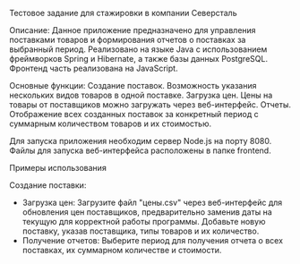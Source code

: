 Тестовое задание для стажировки в компании Северсталь

Описание:
Данное приложение предназначено для управления поставками товаров и формирования отчетов о поставках за выбранный период. 
Реализовано на языке Java с использованием фреймворков Spring и Hibernate, а также базы данных PostgreSQL. Фронтенд часть реализована на JavaScript.

Основные функции:
Создание поставок. Возможность указания нескольких видов товаров в одной поставке.
Загрузка цен. Цены на товары от поставщиков можно загружать через веб-интерфейс.
Отчеты. Отображение всех созданных поставок за конкретный период с суммарным количеством товаров и их стоимостью.


Для запуска приложения необходим сервер Node.js на порту 8080. Файлы для запуска веб-интерфейса расположены в папке frontend.

Примеры использования

Создание поставки:
- Загрузка цен:
Загрузите файл "цены.csv" через веб-интерфейс для обновления цен поставщиков, предварительно заменив даты на текущую для корректной работы программы.
Добавьте новую поставку, указав поставщика, типы товаров и их количество.
- Получение отчетов:
Выберите период для получения отчета о всех поставках, их суммарном количестве и стоимости.
